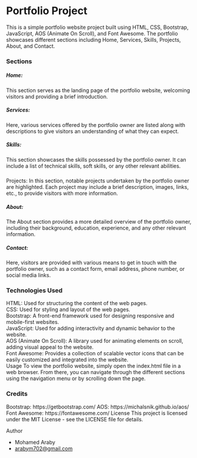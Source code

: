 <h1>Portfolio Project</h1>
<P>This is a simple portfolio website project built using HTML, CSS, Bootstrap, JavaScript, AOS (Animate On Scroll), and Font Awesome. The portfolio showcases different sections including Home, Services, Skills, Projects, About, and Contact.</P>

<h3>Sections</h3>
<h5>Home:</h5> This section serves as the landing page of the portfolio website, welcoming visitors and providing a brief introduction.

<h5>Services:</h5> Here, various services offered by the portfolio owner are listed along with descriptions to give visitors an understanding of what they can expect.

<h5>Skills:</h5> This section showcases the skills possessed by the portfolio owner. It can include a list of technical skills, soft skills, or any other relevant abilities.

<h5></h5>Projects: In this section, notable projects undertaken by the portfolio owner are highlighted. Each project may include a brief description, images, links, etc., to provide visitors with more information.

<h5>About:</h5> The About section provides a more detailed overview of the portfolio owner, including their background, education, experience, and any other relevant information.

<h5>Contact:</h5> Here, visitors are provided with various means to get in touch with the portfolio owner, such as a contact form, email address, phone number, or social media links.

<h3>Technologies Used</h3>
HTML: Used for structuring the content of the web pages.<br>
CSS: Used for styling and layout of the web pages.<br>
Bootstrap: A front-end framework used for designing responsive and mobile-first websites.<br>
JavaScript: Used for adding interactivity and dynamic behavior to the website.<br>
AOS (Animate On Scroll): A library used for animating elements on scroll, adding visual appeal to the website.<br>
Font Awesome: Provides a collection of scalable vector icons that can be easily customized and integrated into the website.<br>
Usage
To view the portfolio website, simply open the index.html file in a web browser. From there, you can navigate through the different sections using the navigation menu or by scrolling down the page.

<h3>Credits</h3>
Bootstrap: https://getbootstrap.com/
AOS: https://michalsnik.github.io/aos/
Font Awesome: https://fontawesome.com/
License
This project is licensed under the MIT License - see the LICENSE file for details.

Author
- Mohamed Araby
- arabym702@gmail.com
